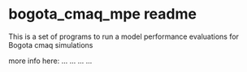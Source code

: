 # bogota_cmaq_mpe readme

This is a set of programs to run a model performance evaluations for Bogota cmaq simulations

more info here:
...
...
...
...
